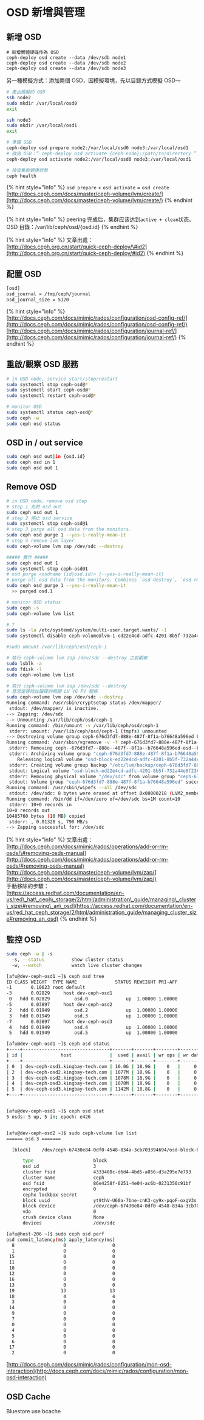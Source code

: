 # OSD 新增與管理

## 新增 OSD

```text
# 新增實體硬碟作為 OSD
ceph-deploy osd create --data /dev/sdb node1
ceph-deploy osd create --data /dev/sdb node2
ceph-deploy osd create --data /dev/sdb node3
```

另一種模擬方式：添加兩個 OSD，因模擬環境，先以目錄方式模擬 OSD～

```bash
# 產出模擬的 OSD
ssh node2
sudo mkdir /var/local/osd0
exit

ssh node3
sudo mkdir /var/local/osd1
exit

# 準備 OSD
ceph-deploy osd prepare node2:/var/local/osd0 node3:/var/local/osd1
# 啟用 OSD：“ ceph-deploy osd activate {ceph-node}:/path/to/directory ”
ceph-deploy osd activate node2:/var/local/osd0 node3:/var/local/osd1

# 檢查集群健康狀態
ceph health
```

{% hint style="info" %}
`osd prepare` + `osd activate` = `osd create`  
[http://docs.ceph.com/docs/master/ceph-volume/lvm/create/](http://docs.ceph.com/docs/master/ceph-volume/lvm/create/)
{% endhint %}

{% hint style="info" %}
peering 完成后，集群应该达到`active + clean`状态。  
OSD 目錄：/var/lib/ceph/osd/{osd.id}
{% endhint %}

{% hint style="info" %}
文章出處：  
[http://docs.ceph.org.cn/start/quick-ceph-deploy/\#id2](http://docs.ceph.org.cn/start/quick-ceph-deploy/#id2)
{% endhint %}

## 配置 OSD

```bash
[osd]
osd_journal = /tmp/ceph/journal
osd_journal_size = 5120
```

{% hint style="info" %}
[http://docs.ceph.com/docs/mimic/rados/configuration/osd-config-ref/](http://docs.ceph.com/docs/mimic/rados/configuration/osd-config-ref/)  
[http://docs.ceph.com/docs/mimic/rados/configuration/journal-ref/](http://docs.ceph.com/docs/mimic/rados/configuration/journal-ref/)
{% endhint %}

## 重啟/觀察 OSD 服務

```bash
# in OSD node, service start/stop/restart
sudo systemctl stop ceph-osd@*
sudo systemctl start ceph-osd@*
sudo systemctl restart ceph-osd@*

# monitor OSD
sudo systemctl status ceph-osd@*
sudo ceph -w
sudo ceph osd status
```

## OSD in / out service

```bash
sudo ceph osd out|in {osd.id}
sudo ceph osd in 1
sudo ceph osd out 1
```

## Remove OSD

```bash
# in OSD node，remove osd step
# step 1 先將 osd out
sudo ceph osd out 1
# step 2 停止 osd service
sudo systemctl stop ceph-osd@1
# step 3 purge all osd data from the monitors.
sudo ceph osd purge 1 --yes-i-really-mean-it
# step 4 remove lvm layer
sudo ceph-volume lvm zap /dev/sdc --destroy

##### 實作 #####
sudo ceph osd out 1
sudo systemctl stop ceph-osd@1
# osd purge <osdname (id|osd.id)> {--yes-i-really-mean-it}  
# purge all osd data from the monitors. Combines `osd destroy`, `osd rm`, and `osd crush rm`.
sudo ceph osd purge 1 --yes-i-really-mean-it
  >> purged osd.1

# monitor OSD status
sudo ceph -s
sudo ceph-volume lvm list

# ?
sudo ls -la /etc/systemd/system/multi-user.target.wants/ -1
sudo systemctl disable ceph-volume@lvm-1-ed22e4cd-adfc-4201-8b5f-732a44e8f236.service

#sudo umount /var/lib/ceph/osd/ceph-1

# 執行 ceph-volume lvm zap /dev/sdc --destroy 之前觀察
sudo lsblk -a
sudo fdisk -l
sudo ceph-volume lvm list

# 執行 ceph-volume lvm zap /dev/sdc --destroy
# 意思是移除此磁碟的相關 LV VG PV 關係
sudo ceph-volume lvm zap /dev/sdc --destroy
Running command: /usr/sbin/cryptsetup status /dev/mapper/
 stdout: /dev/mapper/ is inactive.
--> Zapping: /dev/sdc
--> Unmounting /var/lib/ceph/osd/ceph-1
Running command: /bin/umount -v /var/lib/ceph/osd/ceph-1
 stderr: umount: /var/lib/ceph/osd/ceph-1 (tmpfs) unmounted
--> Destroying volume group ceph-676d3fd7-888e-487f-8f1a-b76648a596ed because --destroy was given
Running command: /usr/sbin/vgremove -v -f ceph-676d3fd7-888e-487f-8f1a-b76648a596ed
 stderr: Removing ceph--676d3fd7--888e--487f--8f1a--b76648a596ed-osd--block--ed22e4cd--adfc--4201--8b5f--732a44e8f236 (253:3)
 stderr: Archiving volume group "ceph-676d3fd7-888e-487f-8f1a-b76648a596ed" metadata (seqno 17).
    Releasing logical volume "osd-block-ed22e4cd-adfc-4201-8b5f-732a44e8f236"
 stderr: Creating volume group backup "/etc/lvm/backup/ceph-676d3fd7-888e-487f-8f1a-b76648a596ed" (seqno 18).
 stdout: Logical volume "osd-block-ed22e4cd-adfc-4201-8b5f-732a44e8f236" successfully removed
 stderr: Removing physical volume "/dev/sdc" from volume group "ceph-676d3fd7-888e-487f-8f1a-b76648a596ed"
 stdout: Volume group "ceph-676d3fd7-888e-487f-8f1a-b76648a596ed" successfully removed
Running command: /usr/sbin/wipefs --all /dev/sdc
 stdout: /dev/sdc: 8 bytes were erased at offset 0x00000218 (LVM2_member): 4c 56 4d 32 20 30 30 31
Running command: /bin/dd if=/dev/zero of=/dev/sdc bs=1M count=10
 stderr: 10+0 records in
10+0 records out
10485760 bytes (10 MB) copied
 stderr: , 0.01328 s, 790 MB/s
--> Zapping successful for: /dev/sdc
```

{% hint style="info" %}
文章出處：  
[http://docs.ceph.com/docs/mimic/rados/operations/add-or-rm-osds/\#removing-osds-manual](http://docs.ceph.com/docs/mimic/rados/operations/add-or-rm-osds/#removing-osds-manual)  
[http://docs.ceph.com/docs/master/ceph-volume/lvm/zap/](http://docs.ceph.com/docs/master/ceph-volume/lvm/zap/)  
手動移除的步驟：  
[https://access.redhat.com/documentation/en-us/red\_hat\_ceph\_storage/2/html/administration\_guide/managing\_cluster\_size\#removing\_an\_osd](https://access.redhat.com/documentation/en-us/red_hat_ceph_storage/2/html/administration_guide/managing_cluster_size#removing_an_osd)
{% endhint %}

## 監控 OSD

```bash
sudo ceph -w | -s
  -s, --status          show cluster status
  -w, --watch           watch live cluster changes

[afu@dev-ceph-osd1 ~]$ ceph osd tree
ID CLASS WEIGHT  TYPE NAME              STATUS REWEIGHT PRI-AFF
-1       0.10623 root default
-3       0.02829     host dev-ceph-osd1
 0   hdd 0.02829         osd.0              up  1.00000 1.00000
-5       0.03897     host dev-ceph-osd2
 2   hdd 0.01949         osd.2              up  1.00000 1.00000
 3   hdd 0.01949         osd.3              up  1.00000 1.00000
-7       0.03897     host dev-ceph-osd3
 4   hdd 0.01949         osd.4              up  1.00000 1.00000
 5   hdd 0.01949         osd.5              up  1.00000 1.00000

[afu@dev-ceph-osd1 ~]$ ceph osd status
+----+--------------------------------+-------+-------+--------+---------+--------+---------+-----------+
| id |              host              |  used | avail | wr ops | wr data | rd ops | rd data |   state   |
+----+--------------------------------+-------+-------+--------+---------+--------+---------+-----------+
| 0  | dev-ceph-osd1.kingbay-tech.com | 10.0G | 18.9G |    0   |     0   |    0   |     0   | exists,up |
| 2  | dev-ceph-osd2.kingbay-tech.com | 1077M | 18.9G |    0   |     0   |    0   |     0   | exists,up |
| 3  | dev-ceph-osd2.kingbay-tech.com | 1078M | 18.9G |    0   |     0   |    0   |     0   | exists,up |
| 4  | dev-ceph-osd3.kingbay-tech.com | 1078M | 18.9G |    0   |     0   |    0   |     0   | exists,up |
| 5  | dev-ceph-osd3.kingbay-tech.com | 1142M | 18.8G |    0   |     0   |    0   |     0   | exists,up |
+----+--------------------------------+-------+-------+--------+---------+--------+---------+-----------+


[afu@dev-ceph-osd1 ~]$ ceph osd stat
5 osds: 5 up, 5 in; epoch: e426


[afu@dev-ceph-osd2 ~]$ sudo ceph-volume lvm list
====== osd.3 =======

  [block]    /dev/ceph-67430e84-0df0-4548-834a-3cb703394694/osd-block-86e4258f-0251-4e04-ac6b-0231350c91bf

      type                      block
      osd id                    3
      cluster fsid              4333408c-d6d4-4bd5-a856-d3a295e7e793
      cluster name              ceph
      osd fsid                  86e4258f-0251-4e04-ac6b-0231350c91bf
      encrypted                 0
      cephx lockbox secret
      block uuid                yt9thV-U60a-7bne-cnK3-gy9x-pqoF-oxgV3s
      block device              /dev/ceph-67430e84-0df0-4548-834a-3cb703394694/osd-block-86e4258f-0251-4e04-ac6b-0231350c91bf
      vdo                       0
      crush device class        None
      devices                   /dev/sdc

[afu@host-206 ~]$ sudo ceph osd perf
osd commit_latency(ms) apply_latency(ms)
  8                  0                 0
  1                  0                 0
 15                  0                 0
 11                  0                 0
 10                  0                 0
 12                  0                 0
 16                  0                 0
 13                  0                 0
 19                 13                13
 18                  4                 4
  3                  0                 0
 14                  0                 0
  9                  0                 0
  7                  0                 0
  0                  0                 0
  4                  0                 0
  5                  0                 0
  6                  0                 0
 17                  0                 0
  2                  0                 0
```

[http://docs.ceph.com/docs/mimic/rados/configuration/mon-osd-interaction](http://docs.ceph.com/docs/mimic/rados/configuration/mon-osd-interaction)

## OSD Cache

Bluestore use bcache

